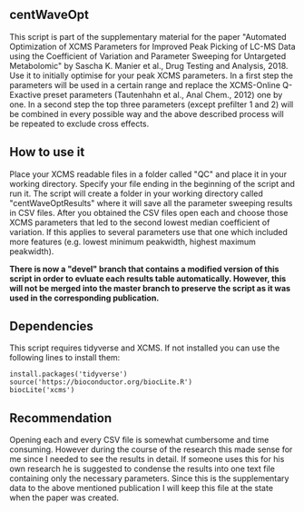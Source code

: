 ## centWaveOpt
This script is part of the supplementary material for the paper "Automated Optimization of XCMS Parameters for Improved Peak Picking of LC-MS Data using the Coefficient of Variation and Parameter Sweeping for Untargeted Metabolomic" by Sascha K. Manier et al., Drug Testing and Analysis, 2018.
Use it to initially optimise for your peak XCMS parameters. In a first step the parameters will be used in a certain range and replace the XCMS-Online Q-Exactive preset parameters (Tautenhahn et al., Anal Chem., 2012) one by one. In a second step the top three parameters (except prefilter 1 and 2) will be combined in every possible way and the above described process will be repeated to exclude cross effects.

## How to use it
Place your XCMS readable files in a folder called "QC" and place it in your working directory. Specify your file ending in the beginning of the script and run it. The script will create a folder in your working directory called "centWaveOptResults" where it will save all the parameter sweeping results in CSV files.
After you obtained the CSV files open each and choose those XCMS parameters that led to the second lowest median coefficient of variation. If this applies to several parameters use that one which included more features (e.g. lowest minimum peakwidth, highest maximum peakwidth).

__There is now a "devel" branch that contains a modified version of this script in order to evluate each results table automatically. However, this will not be merged into the master branch to preserve the script as it was used in the corresponding publication.__

## Dependencies
This script requires tidyverse and XCMS. If not installed you can use the following lines to install them:

	install.packages('tidyverse')
	source('https://bioconductor.org/biocLite.R')
	biocLite('xcms')

## Recommendation
Opening each and every CSV file is somewhat cumbersome and time consuming. However during the course of the research this made sense for me since I needed to see the results in detail. If someone uses this for his own research he is suggested to condense the results into one text file containing only the necessary parameters. Since this is the supplementary data to the above mentioned publication I will keep this file at the state when the paper was created.
